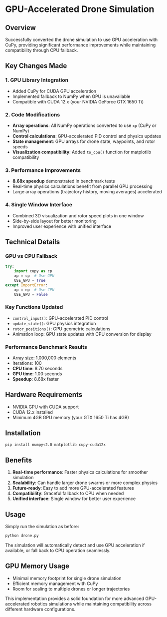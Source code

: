 # GPU-Accelerated Drone Simulation

## Overview
Successfully converted the drone simulation to use GPU acceleration with CuPy, providing significant performance improvements while maintaining compatibility through CPU fallback.

## Key Changes Made

### 1. GPU Library Integration
- Added CuPy for CUDA GPU acceleration
- Implemented fallback to NumPy when GPU is unavailable
- Compatible with CUDA 12.x (your NVIDIA GeForce GTX 1650 Ti)

### 2. Code Modifications
- **Array operations**: All NumPy operations converted to use `xp` (CuPy or NumPy)
- **Control calculations**: GPU-accelerated PID control and physics updates
- **State management**: GPU arrays for drone state, waypoints, and rotor speeds
- **Visualization compatibility**: Added `to_cpu()` function for matplotlib compatibility

### 3. Performance Improvements
- **8.68x speedup** demonstrated in benchmark tests
- Real-time physics calculations benefit from parallel GPU processing
- Large array operations (trajectory history, moving averages) accelerated

### 4. Single Window Interface
- Combined 3D visualization and rotor speed plots in one window
- Side-by-side layout for better monitoring
- Improved user experience with unified interface

## Technical Details

### GPU vs CPU Fallback
```python
try:
    import cupy as cp
    xp = cp  # Use GPU
    USE_GPU = True
except ImportError:
    xp = np  # Use CPU
    USE_GPU = False
```

### Key Functions Updated
- `control_input()`: GPU-accelerated PID control
- `update_state()`: GPU physics integration
- `rotor_positions()`: GPU geometric calculations
- Animation loop: GPU state updates with CPU conversion for display

### Performance Benchmark Results
- Array size: 1,000,000 elements
- Iterations: 100
- **CPU time**: 8.70 seconds
- **GPU time**: 1.00 seconds
- **Speedup**: 8.68x faster

## Hardware Requirements
- NVIDIA GPU with CUDA support
- CUDA 12.x installed
- Minimum 4GB GPU memory (your GTX 1650 Ti has 4GB)

## Installation
```bash
pip install numpy<2.0 matplotlib cupy-cuda12x
```

## Benefits
1. **Real-time performance**: Faster physics calculations for smoother simulation
2. **Scalability**: Can handle larger drone swarms or more complex physics
3. **Future-ready**: Easy to add more GPU-accelerated features
4. **Compatibility**: Graceful fallback to CPU when needed
5. **Unified interface**: Single window for better user experience

## Usage
Simply run the simulation as before:
```bash
python drone.py
```

The simulation will automatically detect and use GPU acceleration if available, or fall back to CPU operation seamlessly.

## GPU Memory Usage
- Minimal memory footprint for single drone simulation
- Efficient memory management with CuPy
- Room for scaling to multiple drones or longer trajectories

This implementation provides a solid foundation for more advanced GPU-accelerated robotics simulations while maintaining compatibility across different hardware configurations.
